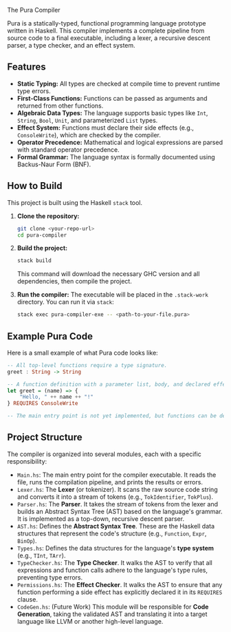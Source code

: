  The Pura Compiler

Pura is a statically-typed, functional programming language prototype written in Haskell. This compiler implements a complete pipeline from source code to a final executable, including a lexer, a recursive descent parser, a type checker, and an effect system.

## Features

* **Static Typing:** All types are checked at compile time to prevent runtime type errors.
* **First-Class Functions:** Functions can be passed as arguments and returned from other functions.
* **Algebraic Data Types:** The language supports basic types like `Int`, `String`, `Bool`, `Unit`, and parameterized `List` types.
* **Effect System:** Functions must declare their side effects (e.g., `ConsoleWrite`), which are checked by the compiler.
* **Operator Precedence:** Mathematical and logical expressions are parsed with standard operator precedence.
* **Formal Grammar:** The language syntax is formally documented using Backus-Naur Form (BNF).

## How to Build

This project is built using the Haskell `stack` tool.

1.  **Clone the repository:**
    ```bash
    git clone <your-repo-url>
    cd pura-compiler
    ```

2.  **Build the project:**
    ```bash
    stack build
    ```
    This command will download the necessary GHC version and all dependencies, then compile the project.

3.  **Run the compiler:**
    The executable will be placed in the `.stack-work` directory. You can run it via `stack`:
    ```bash
    stack exec pura-compiler-exe -- <path-to-your-file.pura>
    ```

## Example Pura Code

Here is a small example of what Pura code looks like:

```haskell
-- All top-level functions require a type signature.
greet : String -> String

-- A function definition with a parameter list, body, and declared effects.
let greet = (name) => {
    "Hello, " ++ name ++ "!"
} REQUIRES ConsoleWrite

-- The main entry point is not yet implemented, but functions can be defined.
```

## Project Structure

The compiler is organized into several modules, each with a specific responsibility:

* `Main.hs`: The main entry point for the compiler executable. It reads the file, runs the compilation pipeline, and prints the results or errors.
* `Lexer.hs`: The **Lexer** (or tokenizer). It scans the raw source code string and converts it into a stream of tokens (e.g., `TokIdentifier`, `TokPlus`).
* `Parser.hs`: The **Parser**. It takes the stream of tokens from the lexer and builds an Abstract Syntax Tree (AST) based on the language's grammar. It is implemented as a top-down, recursive descent parser.
* `AST.hs`: Defines the **Abstract Syntax Tree**. These are the Haskell data structures that represent the code's structure (e.g., `Function`, `Expr`, `BinOp`).
* `Types.hs`: Defines the data structures for the language's **type system** (e.g., `TInt`, `TArr`).
* `TypeChecker.hs`: The **Type Checker**. It walks the AST to verify that all expressions and function calls adhere to the language's type rules, preventing type errors.
* `Permissions.hs`: The **Effect Checker**. It walks the AST to ensure that any function performing a side effect has explicitly declared it in its `REQUIRES` clause.
* `CodeGen.hs`: (Future Work) This module will be responsible for **Code Generation**, taking the validated AST and translating it into a target language like LLVM or another high-level language.
